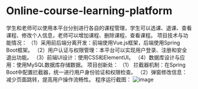 # Online-course-learning-platform
学生和老师可以使用本平台分别进行各自的课程管理，学生可以选课、退课、查看课程、修改个人信息，老师可以增加课程、删除课程、查看课程。
项目技术与功能情况：
（1）采用前后端分离开发：前端使用Vue.js框架，后端使用Spring Boot框架。
（2）用户认证与权限管理：本平台可以实现用户登录、注册和安全退出功能。
（3）前端UI设计：使用CSS和ElementUI。
（4）数据库设计与应用：使用MySQL数据库存储数据。
项目创新处：
（1） 拦截器机制：在Spring Boot中配置拦截器，统一进行用户身份验证和权限检查。
（2）弹窗修改信息：减少页面跳转，提高用户操作流畅性。
程序运行截图：
![image](https://github.com/user-attachments/assets/d1fc6091-f28b-4285-afcc-562082505b01)
